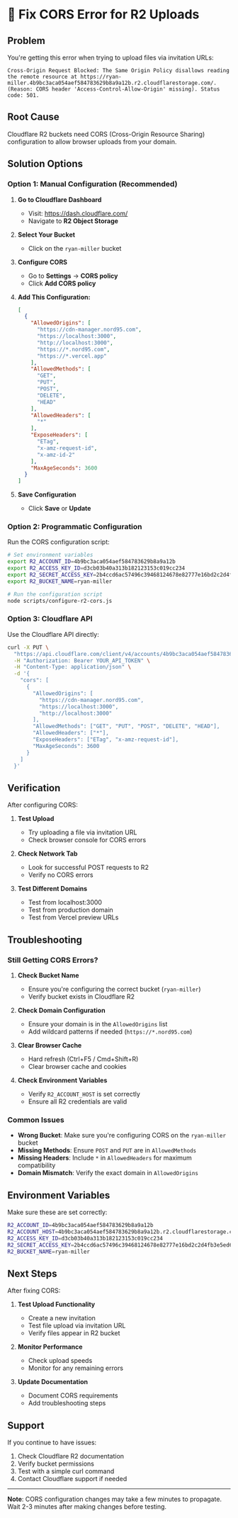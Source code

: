 # 🔧 Fix CORS Error for R2 Uploads

## Problem
You're getting this error when trying to upload files via invitation URLs:
```
Cross-Origin Request Blocked: The Same Origin Policy disallows reading the remote resource at https://ryan-miller.4b9bc3aca054aef584783629b8a9a12b.r2.cloudflarestorage.com/. (Reason: CORS header 'Access-Control-Allow-Origin' missing). Status code: 501.
```

## Root Cause
Cloudflare R2 buckets need CORS (Cross-Origin Resource Sharing) configuration to allow browser uploads from your domain.

## Solution Options

### Option 1: Manual Configuration (Recommended)

1. **Go to Cloudflare Dashboard**
   - Visit: https://dash.cloudflare.com/
   - Navigate to **R2 Object Storage**

2. **Select Your Bucket**
   - Click on the `ryan-miller` bucket

3. **Configure CORS**
   - Go to **Settings** → **CORS policy**
   - Click **Add CORS policy**

4. **Add This Configuration:**
   ```json
   [
     {
       "AllowedOrigins": [
         "https://cdn-manager.nord95.com",
         "https://localhost:3000",
         "http://localhost:3000",
         "https://*.nord95.com",
         "https://*.vercel.app"
       ],
       "AllowedMethods": [
         "GET",
         "PUT",
         "POST",
         "DELETE",
         "HEAD"
       ],
       "AllowedHeaders": [
         "*"
       ],
       "ExposeHeaders": [
         "ETag",
         "x-amz-request-id",
         "x-amz-id-2"
       ],
       "MaxAgeSeconds": 3600
     }
   ]
   ```

5. **Save Configuration**
   - Click **Save** or **Update**

### Option 2: Programmatic Configuration

Run the CORS configuration script:

```bash
# Set environment variables
export R2_ACCOUNT_ID=4b9bc3aca054aef584783629b8a9a12b
export R2_ACCESS_KEY_ID=d3cb03b40a313b182123153c019cc234
export R2_SECRET_ACCESS_KEY=2b4ccd6ac57496c39468124678e82777e16bd2c2d4fb3e5ed688f64429398605
export R2_BUCKET_NAME=ryan-miller

# Run the configuration script
node scripts/configure-r2-cors.js
```

### Option 3: Cloudflare API

Use the Cloudflare API directly:

```bash
curl -X PUT \
  "https://api.cloudflare.com/client/v4/accounts/4b9bc3aca054aef584783629b8a9a12b/r2/buckets/ryan-miller/cors" \
  -H "Authorization: Bearer YOUR_API_TOKEN" \
  -H "Content-Type: application/json" \
  -d '{
    "cors": [
      {
        "AllowedOrigins": [
          "https://cdn-manager.nord95.com",
          "https://localhost:3000",
          "http://localhost:3000"
        ],
        "AllowedMethods": ["GET", "PUT", "POST", "DELETE", "HEAD"],
        "AllowedHeaders": ["*"],
        "ExposeHeaders": ["ETag", "x-amz-request-id"],
        "MaxAgeSeconds": 3600
      }
    ]
  }'
```

## Verification

After configuring CORS:

1. **Test Upload**
   - Try uploading a file via invitation URL
   - Check browser console for CORS errors

2. **Check Network Tab**
   - Look for successful POST requests to R2
   - Verify no CORS errors

3. **Test Different Domains**
   - Test from localhost:3000
   - Test from production domain
   - Test from Vercel preview URLs

## Troubleshooting

### Still Getting CORS Errors?

1. **Check Bucket Name**
   - Ensure you're configuring the correct bucket (`ryan-miller`)
   - Verify bucket exists in Cloudflare R2

2. **Check Domain Configuration**
   - Ensure your domain is in the `AllowedOrigins` list
   - Add wildcard patterns if needed (`https://*.nord95.com`)

3. **Clear Browser Cache**
   - Hard refresh (Ctrl+F5 / Cmd+Shift+R)
   - Clear browser cache and cookies

4. **Check Environment Variables**
   - Verify `R2_ACCOUNT_HOST` is set correctly
   - Ensure all R2 credentials are valid

### Common Issues

- **Wrong Bucket**: Make sure you're configuring CORS on the `ryan-miller` bucket
- **Missing Methods**: Ensure `POST` and `PUT` are in `AllowedMethods`
- **Missing Headers**: Include `*` in `AllowedHeaders` for maximum compatibility
- **Domain Mismatch**: Verify the exact domain in `AllowedOrigins`

## Environment Variables

Make sure these are set correctly:

```bash
R2_ACCOUNT_ID=4b9bc3aca054aef584783629b8a9a12b
R2_ACCOUNT_HOST=4b9bc3aca054aef584783629b8a9a12b.r2.cloudflarestorage.com
R2_ACCESS_KEY_ID=d3cb03b40a313b182123153c019cc234
R2_SECRET_ACCESS_KEY=2b4ccd6ac57496c39468124678e82777e16bd2c2d4fb3e5ed688f64429398605
R2_BUCKET_NAME=ryan-miller
```

## Next Steps

After fixing CORS:

1. **Test Upload Functionality**
   - Create a new invitation
   - Test file upload via invitation URL
   - Verify files appear in R2 bucket

2. **Monitor Performance**
   - Check upload speeds
   - Monitor for any remaining errors

3. **Update Documentation**
   - Document CORS requirements
   - Add troubleshooting steps

## Support

If you continue to have issues:

1. Check Cloudflare R2 documentation
2. Verify bucket permissions
3. Test with a simple curl command
4. Contact Cloudflare support if needed

---

**Note**: CORS configuration changes may take a few minutes to propagate. Wait 2-3 minutes after making changes before testing.
